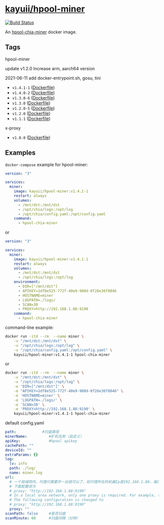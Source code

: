 # [kayuii/hpool-miner](https://github.com/Kayuii/hpool-miner)

[![Build Status](https://travis-ci.com/Kayuii/hpool-miner.svg?branch=master)](https://travis-ci.com/Kayuii/hpool-miner)

An [hpool-chia-miner](https://github.com/hpool-dev/chia-miner) docker image.

## Tags

hpool-miner

update v1.2.0 Increase arm, aarch64 version

2021-06-11 add docker-entrypoint.sh, gosu, tini

- `v1.4.1-1` ([Dockerfile](https://github.com/Kayuii/hpool-miner/blob/master/hpool/miner-v1.4.1-1/Dockerfile))
- `v1.4.0-2` ([Dockerfile](https://github.com/Kayuii/hpool-miner/blob/master/hpool/miner-v1.4.0-2/Dockerfile))
- `v1.3.0-6` ([Dockerfile](https://github.com/Kayuii/hpool-miner/blob/master/hpool/miner-v1.3.0-6/Dockerfile))
- `v1.3.0` ([Dockerfile](https://github.com/Kayuii/hpool-miner/blob/master/hpool/miner-v1.3.0/Dockerfile))
- `v1.2.0-5` ([Dockerfile](https://github.com/Kayuii/hpool-miner/blob/master/hpool/miner-v1.2.0-5/Dockerfile))
- `v1.2.0` ([Dockerfile](https://github.com/Kayuii/hpool-miner/blob/master/hpool/miner-v1.2.0/Dockerfile))
- `v1.1.1` ([Dockerfile](https://github.com/Kayuii/hpool-miner/blob/master/hpool/miner-v1.1.1/Dockerfile))

x-proxy

- `v1.0.0` ([Dockerfile](https://github.com/Kayuii/hpool-miner/blob/master/x-proxy/xproxy-v1.0.0/Dockerfile))

## Examples

`docker-compose` example for hpool-miner:

```yml
version: "3"

services:
  miner:
    image: kayuii/hpool-miner:v1.4.1-1
    restart: always
    volumes:
      - /mnt/dst:/mnt/dst
      - /opt/chia/logs:/opt/log
      - /opt/chia/config.yaml:/opt/config.yaml
    command:
      - hpool-chia-miner
```
or
```yml
version: "3"

services:
  miner:
    image: kayuii/hpool-miner:v1.4.1-1
    restart: always
    volumes:
      - /mnt/dst:/mnt/dst
      - /opt/chia/logs:/opt/log
    environment:
      - DIR=["/mnt/dst"]
      - APIKEY=1df8e525-772f-40e9-908d-0f26e36f8046
      - HOSTNAME=miner
      - LOGPATH=./logs/
      - SCAN=30
      - PROXY=http://192.168.1.88:9190
    command:
      - hpool-chia-miner
```

command-line example:

```sh
docker run -itd --rm  --name miner \
    -v "/mnt/dst:/mnt/dst" \
    -v "/opt/chia/logs:/opt/log" \
    -v "/opt/chia/config.yaml:/opt/config.yaml" \
    kayuii/hpool-miner:v1.4.1-1 hpool-chia-miner
```
or
```sh
docker run -itd --rm  --name miner \
    -v "/mnt/dst:/mnt/dst" \
    -v "/opt/chia/logs:/opt/log" \
    -e 'DIR=["/mnt/dst"]' \
    -e "APIKEY=1df8e525-772f-40e9-908d-0f26e36f8046" \
    -e 'HOSTNAME=miner' \
    -e 'LOGPATH=./logs/' \
    -e 'SCAN=30' \
    -e 'PROXY=http://192.168.1.88:9190' \
    kayuii/hpool-miner:v1.4.1-1 hpool-chia-miner
```

default config.yaml

```yaml
path:            #扫盘路径
minerName:          #矿机名称（自定义）
apiKey:             #hpool apikey
cachePath: ""
deviceId: ""
extraParams: {}
log:
  lv: info
  path: ./log/
  name: miner.log
url:
  # 一个局域网内，代理只需要开一台就可以了，如代理所在的机器Ip是192.168.1.88，端口9190
  # 下面配置改为
  # proxy: "http://192.168.1.88:9190"
  # In a local area network, only one proxy is required. For example, the IP of the machine where the proxy is located is 192.168.1.88 and the port is 9190
  # The following configuration is changed to
  # proxy: "http://192.168.1.88:9190"
  proxy: ""
scanPath: false     #是否扫盘
scanMinute: 60      #扫盘间隔（分钟）
```
